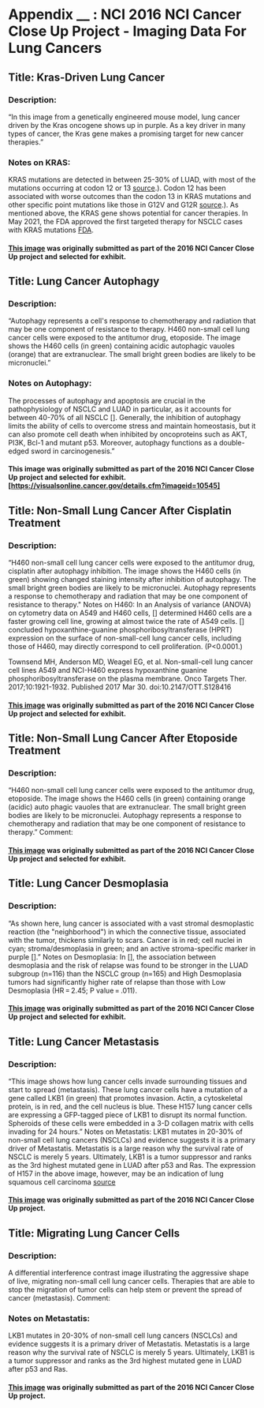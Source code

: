 # Appendix __ : NCI 2016 NCI Cancer Close Up Project - Imaging Data For Lung Cancers

## Title: Kras-Driven Lung Cancer

### Description:
“In this image from a genetically engineered mouse model, lung cancer driven by the Kras oncogene shows up in purple. As a key driver in many types of cancer, the Kras gene makes a promising target for new cancer therapies.”

### Notes on KRAS:
KRAS mutations are detected in between 25-30% of LUAD, with most of the mutations occurring at codon 12 or 13 [source](https://www.ncbi.nlm.nih.gov/pmc/articles/PMC4479120/#:~:text=KRAS%20mutation%20and%20survival&text=The%20median%20overall%20survival%20for,CI%201.2%2D1.4%20years).). Codon 12 has been associated with worse outcomes than the codon 13 in KRAS mutations and other specific point mutations like those in G12V and G12R [source](https://www.ncbi.nlm.nih.gov/pmc/articles/PMC4479120/#:~:text=KRAS%20mutation%20and%20survival&text=The%20median%20overall%20survival%20for,CI%201.2%2D1.4%20years).). As mentioned above, the KRAS gene shows potential for cancer therapies. In May 2021, the FDA approved the first targeted therapy for NSCLC cases with KRAS mutations [FDA](https://www.fda.gov/news-events/press-announcements/fda-approves-first-targeted-therapy-lung-cancer-mutation-previously-considered-resistant-drug).

#### [This image](https://visualsonline.cancer.gov/details.cfm?imageid=10549) was originally submitted as part of the 2016 NCI Cancer Close Up project and selected for exhibit. 


## Title: Lung Cancer Autophagy

### Description:
“Autophagy represents a cell's response to chemotherapy and radiation that may be one component of resistance to therapy. H460 non-small cell lung cancer cells were exposed to the antitumor drug, etoposide. The image shows the H460 cells (in green) containing acidic autophagic vauoles (orange) that are extranuclear. The small bright green bodies are likely to be micronuclei.”

### Notes on Autophagy:
The processes of autophagy and apoptosis are crucial in the pathophysiology of NSCLC and LUAD in particular, as it accounts for between 40-70% of all NSCLC []. Generally, the inhibition of autophagy limits the ability of cells to overcome stress and maintain homeostasis, but it can also promote cell death when inhibited by oncoproteins such as AKT, PI3K, Bcl-1 and mutant p53. Moreover, autophagy functions as a double-edged sword in carcinogenesis.”

#### This image was originally submitted as part of the 2016 NCI Cancer Close Up project and selected for exhibit. [https://visualsonline.cancer.gov/details.cfm?imageid=10545]


## Title: Non-Small Lung Cancer After Cisplatin Treatment

### Description:
“H460 non-small cell lung cancer cells were exposed to the antitumor drug, cisplatin after autophagy inhibition. The image shows the H460 cells (in green) showing changed staining intensity after inhibition of autophagy. The small bright green bodies are likely to be micronuclei. Autophagy represents a response to chemotherapy and radiation that may be one component of resistance to therapy."
Notes on H460:
In an Analysis of variance (ANOVA) on cytometry data on A549 and H460 cells, []  determined H460 cells are a faster growing cell line, growing at almost twice the rate of A549 cells. [] concluded hypoxanthine-guanine phosphoribosyltransferase (HPRT) expression on the surface of non-small-cell lung cancer cells, including those of H460, may directly correspond to cell proliferation. (P<0.0001.)

Townsend MH, Anderson MD, Weagel EG, et al. Non-small-cell lung cancer cell lines A549 and NCI-H460 express hypoxanthine guanine phosphoribosyltransferase on the plasma membrane. Onco Targets Ther. 2017;10:1921-1932. Published 2017 Mar 30. doi:10.2147/OTT.S128416

#### [This image](https://visualsonline.cancer.gov/details.cfm?imageid=10549) was originally submitted as part of the 2016 NCI Cancer Close Up project and selected for exhibit. 


## Title: Non-Small Lung Cancer After Etoposide Treatment


### Description:
“H460 non-small cell lung cancer cells were exposed to the antitumor drug, etoposide. The image shows the H460 cells (in green) containing orange (acidic) auto phagic vauoles that are extranuclear. The small bright green bodies are likely to be micronuclei. Autophagy represents a response to chemotherapy and radiation that may be one component of resistance to therapy.”
Comment:

#### [This image](https://visualsonline.cancer.gov/details.cfm?imageid=10542) was originally submitted as part of the 2016 NCI Cancer Close Up project and selected for exhibit.


## Title: Lung Cancer Desmoplasia


### Description:
“As shown here, lung cancer is associated with a vast stromal desmoplastic reaction (the "neighborhood") in which the connective tissue, associated with the tumor, thickens similarly to scars. Cancer is in red; cell nuclei in cyan; stroma/desmoplasia in green; and an active stroma-specific marker in purple [].”
Notes on Desmoplasia:
In [], the association between desmoplasia and the risk of relapse was found to be stronger in the LUAD subgroup (n=116) than the NSCLC group (n=165) and High Desmoplasia tumors had significantly higher rate of relapse than those with Low Desmoplasia (HR = 2.45; P value = .011).

#### [This image](https://visualsonline.cancer.gov/details.cfm?imageid=10576) was originally submitted as part of the 2016 NCI Cancer Close Up project and selected for exhibit.


## Title: Lung Cancer Metastasis

### Description:
“This image shows how lung cancer cells invade surrounding tissues and start to spread (metastasis). These lung cancer cells have a mutation of a gene called LKB1 (in green) that promotes invasion. Actin, a cytoskeletal protein, is in red, and the cell nucleus is blue. These H157 lung cancer cells are expressing a GFP-tagged piece of LKB1 to disrupt its normal function. Spheroids of these cells were embedded in a 3-D collagen matrix with cells invading for 24 hours.”
Notes on Metastatis:
LKB1 mutates in 20-30% of non-small cell lung cancers (NSCLCs) and evidence suggests it is a primary driver of Metastatis. Metastatis is a large reason why the survival rate of NSCLC is merely 5 years.  Ultimately, LKB1 is a tumor suppressor and ranks as the 3rd highest mutated gene in LUAD after p53 and Ras. The expression of H157 in the above image, however, may be an indication of lung squamous cell carcinoma [source](https://visualsonline.cancer.gov/details.cfm?imageid=10578)

#### [This image](https://visualsonline.cancer.gov/details.cfm?imageid=10578) was originally submitted as part of the 2016 NCI Cancer Close Up project.


## Title: Migrating Lung Cancer Cells

### Description:
A differential interference contrast image illustrating the aggressive shape of live, migrating non-small cell lung cancer cells. Therapies that are able to stop the migration of tumor cells can help stem or prevent the spread of cancer (metastasis).
Comment:

### Notes on Metastatis:
LKB1 mutates in 20-30% of non-small cell lung cancers (NSCLCs) and evidence suggests it is a primary driver of Metastatis. Metastatis is a large reason why the survival rate of NSCLC is merely 5 years.  Ultimately, LKB1 is a tumor suppressor and ranks as the 3rd highest mutated gene in LUAD after p53 and Ras.

#### [This image](https://visualsonline.cancer.gov/details.cfm?imageid=10604) was originally submitted as part of the 2016 NCI Cancer Close Up project.

